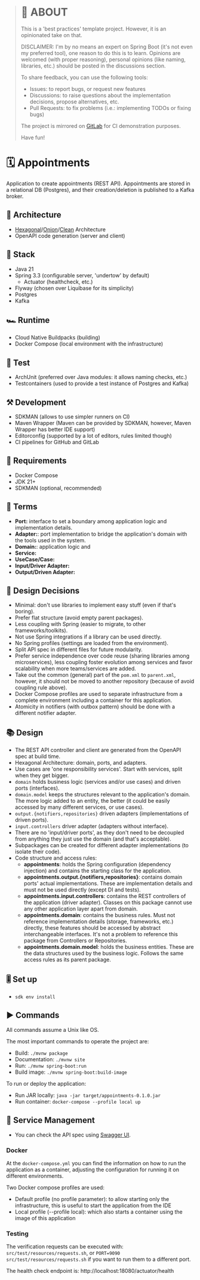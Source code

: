 
> # 🎯 ABOUT
> This is a 'best practices' template project. However, it is an opinionated take on that.
>
> DISCLAIMER: I'm by no means an expert on Spring Boot (it's not even my preferred tool), one reason
> to do this is to learn. Opinions are welcomed (with proper reasoning), personal opinions (like
> naming, libraries, etc.) should be posted in the discussions section.
>
> To share feedback, you can use the following tools:
> * Issues: to report bugs, or request new features
> * Discussions: to raise questions about the implementation decisions, propose alternatives, etc.
> * Pull Requests: to fix problems (i.e.: implementing TODOs or fixing bugs)
>
> The project is mirrored on [GitLab](https://gitlab.com/jaguililla/hexagonal_spring) for CI
> demonstration purposes.
>
> Have fun!

# 🗓️ Appointments
Application to create appointments (REST API). Appointments are stored in a relational DB
(Postgres), and their creation/deletion is published to a Kafka broker.

## 📘 Architecture
* [Hexagonal]/[Onion]/[Clean] Architecture
* OpenAPI code generation (server and client)

[Hexagonal]: https://alistair.cockburn.us/hexagonal-architecture
[Onion]: https://jeffreypalermo.com/2008/07/the-onion-architecture-part-1
[Clean]: https://blog.cleancoder.com/uncle-bob/2012/08/13/the-clean-architecture.html

## 🧰 Stack
* Java 21
* Spring 3.3 (configurable server, 'undertow' by default)
  * Actuator (healthcheck, etc.)
* Flyway (chosen over Liquibase for its simplicity)
* Postgres
* Kafka

## 🏎️ Runtime
* Cloud Native Buildpacks (building)
* Docker Compose (local environment with the infrastructure)

## 🧪 Test
* ArchUnit (preferred over Java modules: it allows naming checks, etc.)
* Testcontainers (used to provide a test instance of Postgres and Kafka)

## ⚒️ Development
* SDKMAN (allows to use simpler runners on CI)
* Maven Wrapper (Maven can be provided by SDKMAN, however, Maven Wrapper has better IDE support)
* Editorconfig (supported by a lot of editors, rules limited though)
* CI pipelines for GitHub and GitLab

## 📑 Requirements
* Docker Compose
* JDK 21+
* SDKMAN (optional, recommended)

## 📖 Terms
* **Port:** interface to set a boundary among application logic and implementation details.
* **Adapter:**: port implementation to bridge the application's domain with the tools used in
  the system.
* **Domain:**: application logic and
* **Service:**
* **UseCase/Case:**
* **Input/Driver Adapter:**
* **Output/Driven Adapter:**

## 🤔 Design Decisions
* Minimal: don't use libraries to implement easy stuff (even if that's boring).
* Prefer flat structure (avoid empty parent packages).
* Less coupling with Spring (easier to migrate, to other frameworks/toolkits).
* Not use Spring integrations if a library can be used directly.
* No Spring profiles (settings are loaded from the environment).
* Split API spec in different files for future modularity.
* Prefer service independence over code reuse (sharing libraries among microservices), less
  coupling foster evolution among services and favor scalability when more teams/services are added.
* Take out the common (general) part of the `pom.xml` to `parent.xml`, however, it should not be
  moved to another repository (because of avoid coupling rule above).
* Docker Compose profiles are used to separate infrastructure from a complete environment including
  a container for this application.
* Atomicity in notifiers (with outbox pattern) should be done with a different notifier adapter.

## 📚 Design
* The REST API controller and client are generated from the OpenAPI spec at build time.
* Hexagonal Architecture: domain, ports, and adapters.
* Use cases are 'one responsibility services'. Start with services, split when they get bigger.
* `domain` holds business logic (services and/or use cases) and driven ports (interfaces).
* `domain.model` keeps the structures relevant to the application's domain. The more logic added to
  an entity, the better (it could be easily accessed by many different services, or use cases).
* `output.{notifiers,repositories}` driven adapters (implementations of driven ports).
* `input.controllers` driver adapter (adapters without interface).
* There are no 'input/driver ports', as they don't need to be decoupled from anything they just use
  the domain (and that's acceptable).
* Subpackages can be created for different adapter implementations (to isolate their code).
* Code structure and access rules:
  - **appointments**: holds the Spring configuration (dependency injection) and contains the
    starting class for the application.
  - **appointments.output.{notifiers,repositories}**: contains domain ports' actual implementations.
    These are implementation details and must not be used directly (except DI and tests).
  - **appointments.input.controllers**: contains the REST controllers of the application (driver
    adapter). Classes on this package cannot use any other application layer apart from domain.
  - **appointments.domain**: contains the business rules. Must not reference implementation details
    (storage, frameworks, etc.) directly, these features should be accessed by abstract
    interchangeable interfaces. It's not a problem to reference this package from Controllers or
    Repositories.
  - **appointments.domain.model**: holds the business entities. These are the data structures used
    by the business logic. Follows the same access rules as its parent package.

## 🎚️ Set up
* `sdk env install`

## ▶️ Commands
All commands assume a Unix like OS.

The most important commands to operate the project are:

* Build: `./mvnw package`
* Documentation: `./mvnw site`
* Run: `./mvnw spring-boot:run`
* Build image: `./mvnw spring-boot:build-image`

To run or deploy the application:

* Run JAR locally: `java -jar target/appointments-0.1.0.jar`
* Run container: `docker-compose --profile local up`

## 🤖 Service Management
* You can check the API spec using [Swagger UI](http://localhost:8080/swagger-ui/index.html).

### Docker
At the `docker-compose.yml` you can find the information on how to run the application as a
container, adjusting the configuration for running it on different environments.

Two Docker compose profiles are used:
- Default profile (no profile parameter): to allow starting only the infrastructure, this is useful
  to start the application from the IDE
- Local profile (--profile local): which also starts a container using the image of this application

### Testing
The verification requests can be executed with: `src/test/resources/requests.sh`, or
`PORT=9090 src/test/resources/requests.sh` if you want to run them to a different port.

The health check endpoint is: http://localhost:18080/actuator/health
